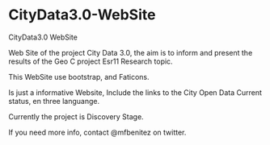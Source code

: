 # CityData3.0-WebSite
CityData3.0 WebSite 

Web Site of the project City Data 3.0, the aim is to inform and present the results of the Geo C project Esr11 Research topic.

This WebSite use bootstrap, and Faticons.

Is just a informative Website, Include the links to the City Open Data Current status, en three languange.

Currently the project is Discovery Stage.

If you need more info, contact @mfbenitez on twitter.


